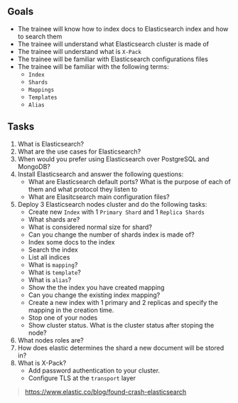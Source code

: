 ## Goals
- The trainee will know how to index docs to Elasticsearch index and how to search them
- The trainee will understand what Elasticsearch cluster is made of
- The trainee will understand what is `X-Pack`
- The trainee will be familiar with Elasticsearch configurations files
- The trainee will be familiar with the following terms:
  * `Index`
  * `Shards`
  * `Mappings`
  * `Templates`
  * `Alias`

## Tasks
1. What is Elasticsearch?
1. What are the use cases for Elasticsearch? 
1. When would you prefer using Elasticsearch over PostgreSQL and MongoDB?
1. Install Elasticsearch and answer the following questions:
   * What are Elasticsearch default ports? What is the purpose of each of them and what protocol they listen to
   * What are Elasitcsearch main configuration files?
1. Deploy 3 Elasticsearch nodes cluster and do the following tasks:
   * Create new `Index` with 1 `Primary Shard` and 1 `Replica Shards`
   * What shards are?
   * What is considered normal size for shard?
   * Can you change the number of shards index is made of?
   * Index some docs to the index
   * Search the index
   * List all indices
   * What is `mapping`?
   * What is `template`?
   * What is `alias`?
   * Show the the index you have created mapping
   * Can you change the existing index mapping?
   * Create a new index with 1 primary and 2 replicas and specify the mapping in the creation time.
   * Stop one of your nodes
   * Show cluster status. What is the cluster status after stoping the node?
1. What nodes roles are?
1. How does elastic determines the shard a new document will be stored in?
1. What is X-Pack?
   * Add password authentication to your cluster.
   * Configure TLS at the `transport` layer

> https://www.elastic.co/blog/found-crash-elasticsearch
